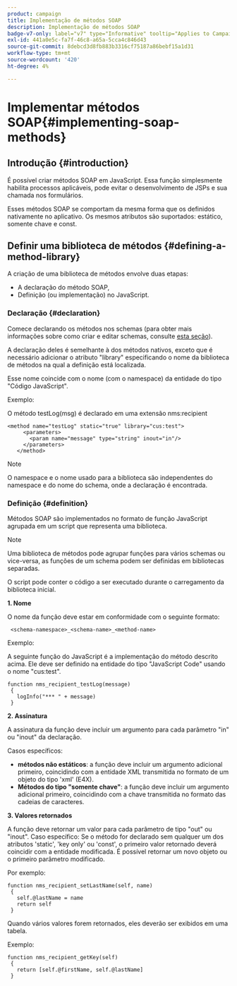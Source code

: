 ```yaml
---
product: campaign
title: Implementação de métodos SOAP
description: Implementação de métodos SOAP
badge-v7-only: label="v7" type="Informative" tooltip="Applies to Campaign Classic v7 only"
exl-id: 441a0e5c-fa7f-46c8-a65a-5cca4c846d43
source-git-commit: 8debcd3d8fb883b3316cf75187a86bebf15a1d31
workflow-type: tm+mt
source-wordcount: '420'
ht-degree: 4%

---
```


# Implementar métodos SOAP{#implementing-soap-methods}



## Introdução {#introduction}

É possível criar métodos SOAP em JavaScript. Essa função simplesmente habilita processos aplicáveis, pode evitar o desenvolvimento de JSPs e sua chamada nos formulários.

Esses métodos SOAP se comportam da mesma forma que os definidos nativamente no aplicativo. Os mesmos atributos são suportados: estático, somente chave e const.

## Definir uma biblioteca de métodos {#defining-a-method-library}

A criação de uma biblioteca de métodos envolve duas etapas:

* A declaração do método SOAP,
* Definição (ou implementação) no JavaScript.

### Declaração {#declaration}

Comece declarando os métodos nos schemas (para obter mais informações sobre como criar e editar schemas, consulte [esta seção](../../configuration/using/about-schema-edition.md)).

A declaração deles é semelhante à dos métodos nativos, exceto que é necessário adicionar o atributo &quot;library&quot; especificando o nome da biblioteca de métodos na qual a definição está localizada.

Esse nome coincide com o nome (com o namespace) da entidade do tipo &quot;Código JavaScript&quot;.

Exemplo:

O método testLog(msg) é declarado em uma extensão nms:recipient

```
<method name="testLog" static="true" library="cus:test">
     <parameters>
       <param name="message" type="string" inout="in"/>
     </parameters>
   </method>
```

>[!NOTE]
>
>O namespace e o nome usado para a biblioteca são independentes do namespace e do nome do schema, onde a declaração é encontrada.

### Definição {#definition}

Métodos SOAP são implementados no formato de função JavaScript agrupada em um script que representa uma biblioteca.

>[!NOTE]
>
>Uma biblioteca de métodos pode agrupar funções para vários schemas ou vice-versa, as funções de um schema podem ser definidas em bibliotecas separadas.

O script pode conter o código a ser executado durante o carregamento da biblioteca inicial.

**1. Nome**

O nome da função deve estar em conformidade com o seguinte formato:

```
 <schema-namespace>_<schema-name>_<method-name>
```

Exemplo:

A seguinte função do JavaScript é a implementação do método descrito acima. Ele deve ser definido na entidade do tipo &quot;JavaScript Code&quot; usando o nome &quot;cus:test&quot;.

```
function nms_recipient_testLog(message)
 {
   logInfo("*** " + message)
 }
```

**2. Assinatura**

A assinatura da função deve incluir um argumento para cada parâmetro &quot;in&quot; ou &quot;inout&quot; da declaração.

Casos específicos:

* **métodos não estáticos**: a função deve incluir um argumento adicional primeiro, coincidindo com a entidade XML transmitida no formato de um objeto do tipo &#39;xml&#39; (E4X).
* **Métodos do tipo &quot;somente chave&quot;**: a função deve incluir um argumento adicional primeiro, coincidindo com a chave transmitida no formato das cadeias de caracteres.

**3. Valores retornados**

A função deve retornar um valor para cada parâmetro de tipo &quot;out&quot; ou &quot;inout&quot;. Caso específico: Se o método for declarado sem qualquer um dos atributos &#39;static&#39;, &#39;key only&#39; ou &#39;const&#39;, o primeiro valor retornado deverá coincidir com a entidade modificada. É possível retornar um novo objeto ou o primeiro parâmetro modificado.

Por exemplo:

```
function nms_recipient_setLastName(self, name)
 {
   self.@lastName = name
   return self
 }
```

Quando vários valores forem retornados, eles deverão ser exibidos em uma tabela.

Exemplo:

```
function nms_recipient_getKey(self)
 {
   return [self.@firstName, self.@lastName]
 }
```
